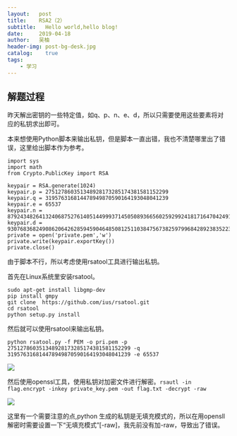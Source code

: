 ```yaml
---
layout:   post
title:    RSA2（2）
subtitle:   Hello world,hello blog!
date:     2019-04-18
author:   吴柚
header-img: post-bg-desk.jpg
catalog:    true
tags:
    - 学习
---
```


## 解题过程

昨天解出密钥的一些特定值，如q、p、n、e、d，所以只需要使用这些要素将对应的私钥求出即可。

本来想使用Python脚本来输出私钥，但是脚本一直出错，我也不清楚哪里出了错误，这里给出脚本作为参考。

```
import sys
import math
from Crypto.PublicKey import RSA

keypair = RSA.generate(1024)
keypair.p = 275127860351348928173285174381581152299
keypair.q = 319576316814478949870590164193048041239
keypair.e = 65537
keypair.n = 87924348264132406875276140514499937145050893665602592992418171647042491658461
keypair.d = 93076836824908620642628594590464850812511038475673825979968428923835223225430811644363358529
private = open('private.pem','w')
private.write(keypair.exportKey())
private.close()
```

由于脚本不行，所以考虑使用rsatool工具进行输出私钥。

首先在Linux系统里安装rsatool。
```
sudo apt-get install libgmp-dev
pip install gmpy
git clone  https://github.com/ius/rsatool.git
cd rsatool
python setup.py install
```

然后就可以使用rsatool来输出私钥。

```
python rsatool.py -f PEM -o pri.pem -p 275127860351348928173285174381581152299 -q 319576316814478949870590164193048041239 -e 65537
```

![](https://i.loli.net/2019/04/19/5cb8ae2204f34.png)

然后使用openssl工具，使用私钥对加密文件进行解密。`rsautl -in flag.encrypt -inkey private_key.pem -out flag.txt -decrypt -raw`

![](https://i.loli.net/2019/04/19/5cb8ae2328b7d.png)

这里有一个需要注意的点,python 生成的私钥是无填充模式的，所以在用opensll 解密时需要设置一下“无填充模式”[-raw]，我先前没有加-raw，导致出了错误。
